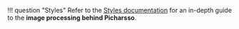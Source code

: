 !!! question "Styles"
    Refer to the [Styles documentation](/styles/)
    for an in-depth guide to the **image processing behind Picharsso**.
